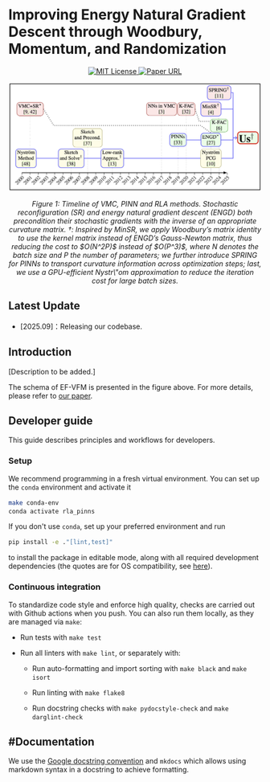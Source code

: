 # Improving Energy Natural Gradient Descent through Woodbury, Momentum, and Randomization

<p align="center">
  <a href="https://github.com/andresguzco/rla-pinns/blob/main/LICENSE.txt">
    <img alt="MIT License" src="https://img.shields.io/badge/License-MIT-yellow.svg">
  </a>
  <!-- <a href="https://openreview.net/pdf?id=kjtvCSkSsy"> -->
  <!--   <img alt="Openreview" src="https://img.shields.io/badge/review-OpenReview-blue"> -->
  <!-- </a> -->
  <a href="https://arxiv.org/abs/2505.12149">
    <img alt="Paper URL" src="https://img.shields.io/badge/cs.LG-2505.12149-B31B1B.svg">
  </a>
</p>

<div align="center">
  <img src="images/abstract.png" alt="Model Logo" width="800" style="margin-left:'auto' margin-right:'auto' display:'block'"/>
  <p><em> Figure 1: Timeline of VMC, PINN and RLA methods. Stochastic reconfiguration (SR) and energy natural gradient descent (ENGD) both precondition their stochastic gradients with the inverse of an appropriate curvature matrix. †: Inspired by MinSR, we apply Woodbury’s matrix identity to use the kernel matrix instead of ENGD’s Gauss-Newton matrix, thus reducing the cost to $O(N^2P)$ instead of $O(P^3)$, where N denotes the batch size and P the number of parameters; we further introduce SPRING for PINNs to transport curvature information across optimization steps; last, we use a GPU-efficient Nystr\"om approximation to reduce the iteration cost for large batch sizes.</a></em></p>
</div>

## Latest Update

- [2025.09]：Releasing our codebase.

## Introduction

[Description to be added.]

The schema of EF-VFM is presented in the figure above. For more details, please refer to [our paper](https://arxiv.org/abs/2505.12149).

## Developer guide

This guide describes principles and workflows for developers.

### Setup

We recommend programming in a fresh virtual environment. 
You can set up the `conda` environment and activate it

```bash
make conda-env
conda activate rla_pinns
```

If you don't use `conda`, set up your preferred environment and run

```bash
pip install -e ."[lint,test]"
```
to install the package in editable mode, along with all required development dependencies
(the quotes are for OS compatibility, see
[here](https://github.com/mu-editor/mu/issues/852#issuecomment-498759372)).

### Continuous integration

To standardize code style and enforce high quality, checks are carried out with Github actions when you push. 
You can also run them locally, as they are managed via `make`:

- Run tests with `make test`

- Run all linters with `make lint`, or separately with:

    - Run auto-formatting and import sorting with `make black` and `make isort`

    - Run linting with `make flake8`

    - Run docstring checks with `make pydocstyle-check` and `make darglint-check`

## #Documentation

We use the [Google docstring convention](https://sphinxcontrib-napoleon.readthedocs.io/en/latest/example_google.html) and `mkdocs` which allows using markdown syntax in a docstring to achieve formatting.

